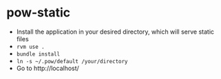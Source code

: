 # pow-static

* Install the application in your desired directory, which will serve static files
* `rvm use .`
* `bundle install`
* `ln -s ~/.pow/default /your/directory`
* Go to http://localhost/

